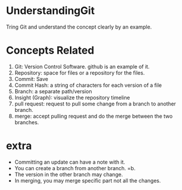 # UnderstandingGit
Tring Git and understand the concept clearly by an example. 


# Concepts Related 
1. Git: Version Control Software. github is an example of it. 
2. Repository: space for files or a repository for the files. 
3. Commit: Save 
4. Commit Hash: a string of characters for each version of a file
5. Branch:  a separate path/version
6. Insight (Graph): visualize the repository timeline 
7. pull request: request to pull some change from a branch to another branch.
8. merge: accept pulling request and do the merge between the two branches.


# extra 
-	Committing an update can have a note with it. 
-	You can create a branch from another branch. =b.
-	The version in the other branch may change.
-	In merging, you may merge specific part not all the changes. 
